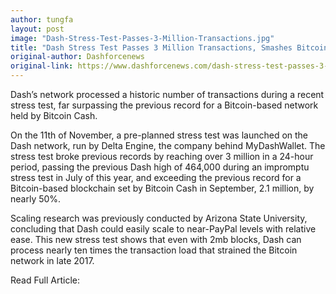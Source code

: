 ```yaml
---
author: tungfa
layout: post
image: "Dash-Stress-Test-Passes-3-Million-Transactions.jpg"
title: "Dash Stress Test Passes 3 Million Transactions, Smashes Bitcoin Cash Record by Nearly 50%"
original-author: Dashforcenews
original-link: https://www.dashforcenews.com/dash-stress-test-passes-3-million-transactions-smashes-bitcoin-cash-record-by-nearly-50/
---
```


Dash’s network processed a historic number of transactions during a recent stress test, far surpassing the previous record for a Bitcoin-based network held by Bitcoin Cash.

On the 11th of November, a pre-planned stress test was launched on the Dash network, run by Delta Engine, the company behind MyDashWallet. The stress test broke previous records by reaching over 3 million in a 24-hour period, passing the previous Dash high of 464,000 during an impromptu stress test in July of this year, and exceeding the previous record for a Bitcoin-based blockchain set by Bitcoin Cash in September, 2.1 million, by nearly 50%.

Scaling research was previously conducted by Arizona State University, concluding that Dash could easily scale to near-PayPal levels with relative ease. This new stress test shows that even with 2mb blocks, Dash can process nearly ten times the transaction load that strained the Bitcoin network in late 2017.


Read Full Article:

